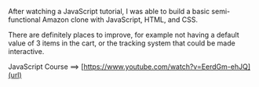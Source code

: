 After watching a JavaScript tutorial, I was able to build a basic semi-functional Amazon clone with JavaScript, HTML, and CSS.

There are definitely places to improve, for example not having a default value of 3 items in the cart, or the tracking system that could be made interactive. 


JavaScript Course ==> [https://www.youtube.com/watch?v=EerdGm-ehJQ](url)
